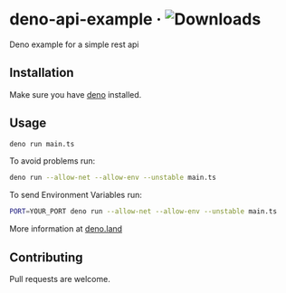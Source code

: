 # deno-api-example &middot; ![Downloads](https://img.shields.io/github/downloads/jecs27/deno-api-example/total?label=Downloads&style=plastic)
Deno example for a simple rest api

## Installation
Make sure you have [deno](https://deno.land/#installation) installed.

## Usage

```bash
deno run main.ts
```

To avoid problems run:

```bash
deno run --allow-net --allow-env --unstable main.ts
```
To send Environment Variables run:
```bash
PORT=YOUR_PORT deno run --allow-net --allow-env --unstable main.ts
```

More information at [deno.land](https://deno.land/)


## Contributing
Pull requests are welcome. 

